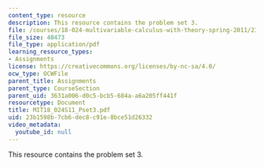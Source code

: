 ```yaml
---
content_type: resource
description: This resource contains the problem set 3.
file: /courses/18-024-multivariable-calculus-with-theory-spring-2011/23b1598b7cb6dec8c91e8bce51d26332_MIT18_024S11_Pset3.pdf
file_size: 40473
file_type: application/pdf
learning_resource_types:
- Assignments
license: https://creativecommons.org/licenses/by-nc-sa/4.0/
ocw_type: OCWFile
parent_title: Assignments
parent_type: CourseSection
parent_uid: 3631a006-d0c5-bcb5-684a-a6a205ff441f
resourcetype: Document
title: MIT18_024S11_Pset3.pdf
uid: 23b1598b-7cb6-dec8-c91e-8bce51d26332
video_metadata:
  youtube_id: null
---
```

This resource contains the problem set 3.